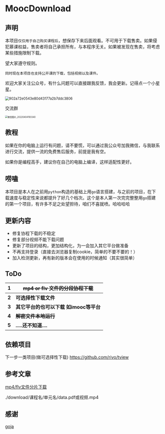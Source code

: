 # MoocDownload

## 声明

本项目`仅仅用于自己购买课程后`，想保存下来后面观看。不可用于下载售卖。如果侵犯慕课权益，售卖者将自己承担所有，与本程序无关。如果被发现在售卖，将考虑某些措施限制下载。

望大家遵守规则。

`同时现在本项目也支持公开课的下载，包括视频以及课件。`

欢迎大家关注公众号，有什么问题可以直接跟我反馈，我会更新。记得点一个小星星。

<img src="https://cdn.jsdelivr.net/gh/Esword56/blogImg@main/vx/902a72e0543e80d43177a2b7ddc3806.7absp7tl8d00.png" alt="902a72e0543e80d43177a2b7ddc3806" style="zoom: 80%;" />

交流群

<img src="https://cdn.jsdelivr.net/gh/Esword56/blogImg@main/vx/微信图片_20220404193340.7jarc0vlns40.jpg" alt="微信图片_20220404193340" style="zoom: 50%;" />

## 教程

如果在你的电脑上运行有问题，请不要慌，可以通过我公众号加我微信，与我联系进行交流，提供一流的免费售后服务，前提是我有空。

如果你是编程高手，建议你在自己的电脑上编译，这样适配性更好。

## 唠嗑

本项目是本人在之前用`python`构造的基础上用`go`语言搭建，与之前的项目，在下载速度与稳定性来说都提升了好几个档次。这个是本人第一次完完整整用`go`搭建的第一个项目，有许多不足之处望担待，咱们不喜就喷。哈哈哈哈

## 更新内容

- 修复协程下载的不稳定
- 修复部分视频不能下载问题
- 更新了项目的结构，更加结构化，为一会加入其它平台做准备
- 不再支持登录（直接去浏览器复制cookie，简单的不要不要的！）
- 加入检测更新，再有新的版本会在使用的时候通知（其实很简单）

## ToDo

| 1     | ~~mp4 or flv 文件的分段协程下载~~ |
| ----- | ------------------------ |
| **2** | **可选择性下载文件**             |
| **3** | **其它平台的也可以下载 如imooc等平台** |
| **4** | **~~解密文件本地运行~~**         |
| **5** | **.....还不知道....**        |

## 依赖项目

下一步一类项目(做可选择性下载)
https://github.com/rivo/tview

## 参考文章

[mp4/flv文件分片下载](https://polarisxu.studygolang.com/posts/go/action/build-a-concurrent-file-downloader/)

./download/课程名/单元名/data.pdf或视频.mp4

## 感谢

[goja](https://github.com/dop251/goja)